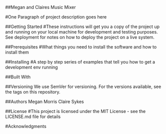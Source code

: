 ##Megan and Claires Music Mixer

#One Paragraph of project description goes here

##Getting Started
#These instructions will get you a copy of the project up and running on your local machine for development and testing purposes. See deployment for notes on how to deploy the project on a live system.

##Prerequisites
#What things you need to install the software and how to install them


##Installing
#A step by step series of examples that tell you how to get a development env running

##Built With

##Versioning
We use SemVer for versioning. For the versions available, see the tags on this repository.

##Authors
Megan Morris
Claire Sykes

##License
#This project is licensed under the MIT License - see the LICENSE.md file for details

#Acknowledgments
